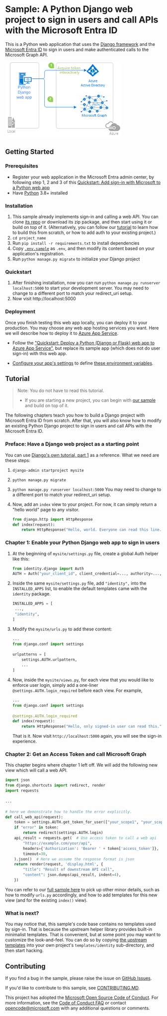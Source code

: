 # Sample: A Python Django web project to sign in users and call APIs with the Microsoft Entra ID

This is a Python web application that uses the
[Django framework](https://www.djangoproject.com/)
and the
[Microsoft Entra ID](https://www.microsoft.com/security/business/microsoft-entra)
to sign in users and make authenticated calls to the Microsoft Graph API.

![Topology](static/topology.png)

## Getting Started

### Prerequisites

- Register your web application in the Microsoft Entra admin center,
  by following step 1, 2 and 3 of this
  [Quickstart: Add sign-in with Microsoft to a Python web app](https://learn.microsoft.com/en-us/entra/identity-platform/quickstart-web-app-python-sign-in?tabs=windows)
- Have [Python](https://python.org) 3.8+ installed

### Installation

1. This sample already implements sign-in and calling a web API.
   You can clone
   [its repo](https://github.com/Azure-Samples/ms-identity-python-webapp-django)
   or download its zip package, and then start using it or build on top of it.
   (Alternatively, you can follow our [tutorial](#tutorial) to learn
   how to build this from scratch, or how to add auth to your existing project.)
2. `cd project_name`
3. Run `pip install -r requirements.txt` to install dependencies
4. Copy [`.env.sample`](https://github.com/Azure-Samples/ms-identity-python-webapp-django/blob/main/.env.sample) as `.env`,
   and then modify its content based on your application's registration.
5. Run `python manage.py migrate` to initialize your Django project

### Quickstart

1. After finishing installation, now you can run
   `python manage.py runserver localhost:5000` to start your development server.
   You may need to change to a different port to match your redirect_uri setup.
2. Now visit http://localhost:5000

### Deployment

Once you finish testing this web app locally, you can deploy it to your production.
You may choose any web app hosting services you want.
Here we will describe how to deploy it to
[Azure App Service](https://azure.microsoft.com/en-us/products/app-service).

* Follow the ["Quickstart: Deploy a Python (Django or Flask) web app to Azure App Service"](https://learn.microsoft.com/en-us/azure/app-service/quickstart-python),
  but replace its sample app (which does not do user sign-in) with this web app.

* [Configure your app's settings](https://learn.microsoft.com/en-us/azure/app-service/configure-common?tabs=portal#configure-app-settings)
  to define
  [these environment variables](https://github.com/Azure-Samples/ms-identity-python-webapp-django/blob/main/.env.sample).


## Tutorial

> Note: You do not have to read this tutorial.
>
> * If you are starting a new project, you can begin with
>   [our sample](https://github.com/Azure-Samples/ms-identity-python-webapp-django)
>   and build on top of it.

The following chapters teach you
how to build a Django project with Microsoft Entra ID from scratch.
After that, you will also know how to modify an existing Python Django project
to sign in users and call APIs with the Microsoft Entra ID.

### Preface: Have a Django web project as a starting point

You can use
[Django's own tutorial, part 1](https://docs.djangoproject.com/en/5.0/intro/tutorial01/)
as a reference. What we need are these steps:

1. `django-admin startproject mysite`
2. `python manage.py migrate`
3. `python manage.py runserver localhost:5000`
   You may need to change to a different port to match your redirect_uri setup.

4. Now, add an `index` view to your project.
   For now, it can simply return a "hello world" page to any visitor.

   ```python
   from django.http import HttpResponse
   def index(request):
       return HttpResponse("Hello, world. Everyone can read this line.")
   ```

### Chapter 1: Enable your Python Django web app to sign in users

1. At the beginning of `mysite/settings.py` file, create a global Auth helper like this:

   ```python
   from identity.django import Auth
   AUTH = Auth("your_client_id", client_credential=..., authority=..., redirect_uri=...)
   ```

2. Inside the same `mysite/settings.py` file,
   add `"identity",` into the `INSTALLED_APPS` list,
   to enable the default templates came with the `identity` package.

   ```python
   INSTALLED_APPS = [
    ...,
    "identity",
   ]
   ```

3. Modify the `mysite/urls.py` to add these content:

   ```python
   ...
   from django.conf import settings

   urlpatterns = [
       settings.AUTH.urlpattern,
       ...
   ]
   ```

4. Now, inside the `mysite/views.py`,
   for each view that you would like to enforce user login,
   simply add a one-liner `@settings.AUTH.login_required` before each view.
   For example,

   ```python
   ...
   from django.conf import settings

   @settings.AUTH.login_required
   def index(request):
       return HttpResponse("Hello, only signed-in user can read this.")
   ```

   That is it. Now visit `http://localhost:5000` again, you will see the sign-in experience.


### Chapter 2: Get an Access Token and call Microsoft Graph

This chapter begins where chapter 1 left off.
We will add the following new view which will call a web API.

```python
import json
from django.shortcuts import redirect, render
import requests

...

# here we demonstrate how to handle the error explicitly.
def call_web_api(request):
    token = settings.AUTH.get_token_for_user(["your_scope1", "your_scope2"])
    if "error" in token:
        return redirect(settings.AUTH.login)
    api_result = requests.get(  # Use access token to call a web api
        "https://example.com/your/api",
        headers={'Authorization': 'Bearer ' + token['access_token']},
        timeout=30,
    ).json()  # Here we assume the response format is json
    return render(request, 'display.html', {
        "title": "Result of downstream API call",
        "content": json.dumps(api_result, indent=4),
    })
```

You can refer to our
[full sample here](https://github.com/Azure-Samples/ms-identity-python-webapp-django)
to pick up other minor details, such as how to modify `urls.py` accordingly,
and how to add templates for this new view (and for the existing `index()` view).


### What is next?

You may notice that, this sample's code base contains no templates used by sign-in.
That is because the upstream helper library provides built-in minimalist templates.
That is convenient, but at some point you may want to customize the look-and-feel.
You can do so by copying
[the upstream templates](https://github.com/rayluo/identity/tree/dev/identity/templates/identity)
into your own project's `templates/identity` sub-directory, and then start hacking.


## Contributing

If you find a bug in the sample, please raise the issue on [GitHub Issues](../../issues).

If you'd like to contribute to this sample, see [CONTRIBUTING.MD](/CONTRIBUTING.md).

This project has adopted the
[Microsoft Open Source Code of Conduct](https://opensource.microsoft.com/codeofconduct/).
For more information, see the
[Code of Conduct FAQ](https://opensource.microsoft.com/codeofconduct/faq/)
or contact [opencode@microsoft.com](mailto:opencode@microsoft.com)
with any additional questions or comments.

